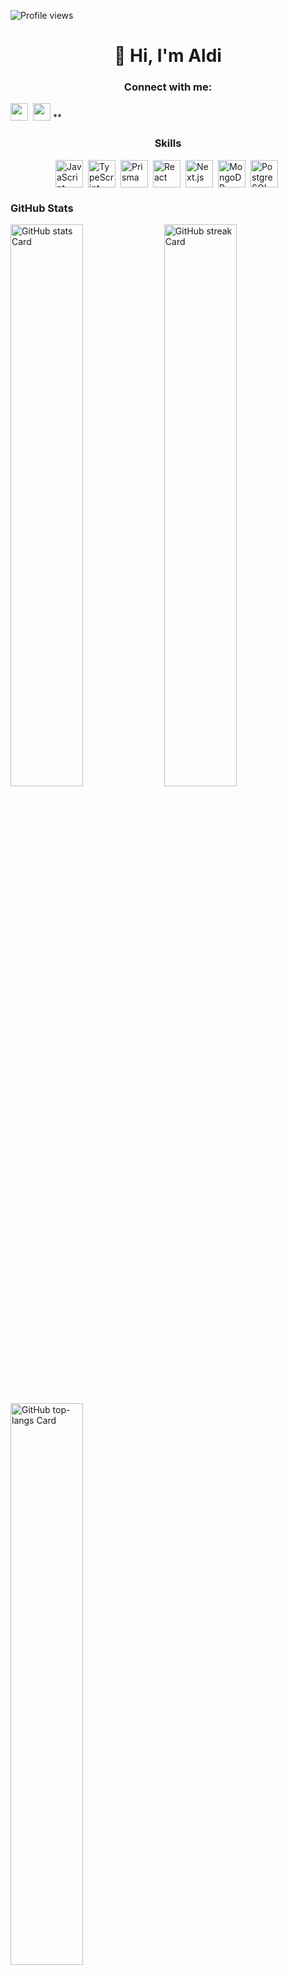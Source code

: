 ![Profile views](https://komarev.com/ghpvc/?username=aldifhrent&label=Profile%20views&color=0e75b6&style=flat)

<div id="toc">
  <ul align="center" style="list-style: none">
    <summary>
      <h1>
        👋 Hi, I'm Aldi
      </h1>
    </summary>
  </ul>
</div>

**<h3 align="center">Connect with me:</h3>** 
<a href="https://www.instagram.com/aldi.fhr" target="_blank"><img src="https://img.shields.io/badge/Instagram-E4405F?style=for-the-badge&logo=instagram&logoColor=white" height="28" style="margin-right: 4px"></a> <a href="https://www.linkedin.com/in/aldiahmadfahriziilmawan" target="_blank"><img src="https://img.shields.io/badge/LinkedIn-0077B5?style=for-the-badge&logo=linkedin&logoColor=white" height="28" style="margin-right: 4px"></a>**

 **<h3 align="center">Skills</h3>**

<div style="display: flex; flex-wrap: wrap; gap: 4px; justify-content: center;"><img src="https://cdn.jsdelivr.net/gh/devicons/devicon/icons/javascript/javascript-original.svg" height="44" alt="JavaScript" style="margin-right: 4px"> <img src="https://cdn.simpleicons.org/typescript/3178C6" height="44" alt="TypeScript" style="margin-right: 4px"> <img src="https://cdn.simpleicons.org/prisma/2E5798" height="44" alt="Prisma" style="margin-right: 4px"> <img src="https://cdn.simpleicons.org/react/61DAFB" height="44" alt="React" style="margin-right: 4px"> <img src="https://cdn.simpleicons.org/nextdotjs/000000" height="44" alt="Next.js" style="margin-right: 4px"> <img src="https://cdn.simpleicons.org/mongodb/4DB33D" height="44" alt="MongoDB" style="margin-right: 4px"> <img src="https://cdn.simpleicons.org/postgresql/336791" height="44" alt="PostgreSQL" style="margin-right: 4px"></div>

 **<h3 align="left">GitHub Stats</h3>**

<p align="left">
  <img width="48%" src="https://github-readme-stats.vercel.app/api?username=aldifhrent&theme=react&hide_title=false&hide_rank=false&show_icons=false&include_all_commits=false&count_private=true&line_height=23" alt="GitHub stats Card" />
  <img width="48%" src="https://streak-stats.demolab.com/?user=aldifhrent&theme=react&hide_border=false&date_format=M+j%5B%2C+Y%5D&mode=daily&hide_total_contributions=false&hide_current_streak=false&hide_longest_streak=false&card_height=200" alt="GitHub streak Card" />
</p>

<p align="left">
  <img width="48%" src="https://github-readme-stats.vercel.app/api/top-langs?username=aldifhrent&theme=react&hide_title=false&layout=compact&langs_count=6&hide_progress=false&card_width=400" alt="GitHub top-langs Card" />
</p>
